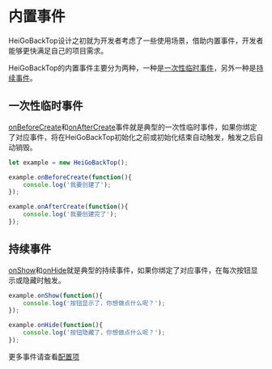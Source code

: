 # 内置事件

HeiGoBackTop设计之初就为开发者考虑了一些使用场景，借助内置事件，开发者能够更快满足自己的项目需求。

HeiGoBackTop的内置事件主要分为两种，一种是[一次性临时事件](#一次性临时事件)，另外一种是[持续事件](#持续事件)。

## 一次性临时事件

[onBeforeCreate](/zh-cn/configuration#内置事件)和[onAfterCreate](/zh-cn/configuration#内置事件)事件就是典型的一次性临时事件，如果你绑定了对应事件，将在HeiGoBackTop初始化之前或初始化结束自动触发，触发之后自动销毁。

```javascript
let example = new HeiGoBackTop();

example.onBeforeCreate(function(){
	console.log('我要创建了');
});

example.onAfterCreate(function(){
	console.log('我要创建完了');
});
```

## 持续事件

[onShow](/zh-cn/configuration#内置事件)和[onHide](/zh-cn/configuration#内置事件)就是典型的持续事件，如果你绑定了对应事件，在每次按钮显示或隐藏时触发。

```javascript
example.onShow(function(){
	console.log('按钮显示了，你想做点什么呢？');
});

example.onHide(function(){
	console.log('按钮隐藏了，你想做点什么呢？');
});
```

更多事件请查看[配置项](/zh-cn/configuration#内置事件)